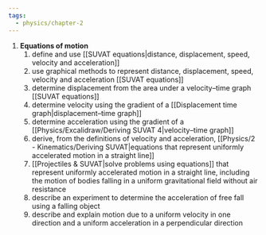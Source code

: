 ```yaml
---
tags:
  - physics/chapter-2
---
```




1. **Equations of motion**
	1. define and use [[SUVAT equations|distance, displacement, speed, velocity and acceleration]]
	2. use graphical methods to represent distance, displacement, speed, velocity and acceleration  [[SUVAT equations]]
	3. determine displacement from the area under a velocity–time graph [[SUVAT equations]]
	4. determine velocity using the gradient of a [[Displacement time graph|displacement–time graph]]
	5. determine acceleration using the gradient of a [[Physics/Excalidraw/Deriving SUVAT 4|velocity–time graph]]
	6. derive, from the definitions of velocity and acceleration, [[Physics/2 - Kinematics/Deriving SUVAT|equations that represent uniformly accelerated motion in a straight line]] 
	7. [[Projectiles & SUVAT|solve problems using equations]] that represent uniformly accelerated motion in a straight line, including the motion of bodies falling in a uniform gravitational field without air resistance
	8. describe an experiment to determine the acceleration of free fall using a falling object
	9. describe and explain motion due to a uniform velocity in one direction and a uniform acceleration in a perpendicular direction
